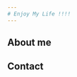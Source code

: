 ```yaml
---
# Enjoy My Life !!!!
---
```

<!---
---
layout: page
title: Cloud Researcher
subtitle: Artificial Intelligence Research Laboratory, ETRI
cover-img: /assets/img/itu-seokho-m4.jpg
---
-->

## About me



## Contact
<!---
```

```
-->
